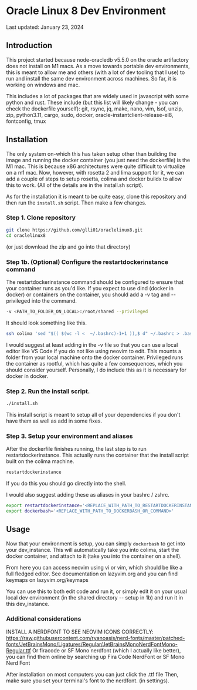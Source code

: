 # Oracle Linux 8 Dev Environment
Last updated: January 23, 2024

## Introduction
This project started because node-oracledb v5.5.0 on the oracle artifactory does not install on M1 macs.
As a move towards portable dev environments, this is meant to allow me and others (with a lot of dev tooling that I use) to
run and install the same dev environment across machines. So far, it is working on windows and mac.

This includes a lot of packages that are widely used in javascript with some python and rust.
These include (but this list will likely change - you can check the dockerfile yourself): 
git, rsync, jq, make, nano, vim, lsof, unzip, zip, python3.11, cargo, sudo, docker, oracle-instantclient-release-el8, fontconfig, tmux

## Installation
The only system on-which this has taken setup other than building the image and running the docker container (you just need the dockerfile)
is the M1 mac. This is because x86 architectures were quite difficult to virtualize on a m1 mac. Now, however, with rosetta 2 and lima support
for it, we can add a couple of steps to setup rosetta, colima and docker buildx to allow this to work.  (All of the details are in the install.sh script).

As for the installation it is meant to be quite easy, clone this repository and then run the `install.sh` script. Then make a few changes.
### Step 1. Clone repository
```bash
git clone https://github.com/glli01/oraclelinux8.git
cd oraclelinux8
```
(or just download the zip and go into that directory)

### Step 1b. (Optional) Configure the restartdockerinstance command
The restartdockerinstance command should be configured to ensure that your container runs as you'd like.
If you expect to use dind (docker in docker) or containers on the container, you should add a -v tag and --privileged into the command.
```bash
-v <PATH_TO_FOLDER_ON_LOCAL>:/root/shared --privileged
```

It should look something like this.
```bash
ssh colima 'sed "$(( $(wc -l <  ~/.bashrc)-1+1 )),$ d" ~/.bashrc > .bashrc.txt; mv .bashrc.txt ~/.bashrc'; ssh colima 'echo "docker run -it --platform linux/amd64 --privileged -v <PATH_TO_FOLDER_ON_LOCAL>:/root/shared --name dev_instance dev-image /bin/bash " >> ~/.bashrc'; colima ssh;
```

I would suggest at least adding in the -v file so that you can use a local editor like VS Code if you do not like using neovim to edit.
This mounts a folder from your local machine onto the docker container.
Privileged runs the container as rootful, which has quite a few consequences, which you should consider yourself. Personally, I do include this as it is
necessary for docker in docker.

### Step 2. Run the install script.
```bash
./install.sh
```
This install script is meant to setup all of your dependencies if you don't have them as well as add in some fixes.

### Step 3. Setup your environment and aliases
After the dockerfile finishes running, the last step is to run restartdockerinstance. This actually runs the container that the install script built
on the colima machine.
```bash
restartdockerinstance
```

If you do this you should go directly into the shell.

I would also suggest adding these as aliases in your bashrc / zshrc.
```bash
export restartdockerinstance='<REPLACE_WITH_PATH_TO_RESTARTDOCKERINSTANCE_OR_COMMAND>'
export dockerbash='<REPLACE_WITH_PATH_TO_DOCKERBASH_OR_COMMAND>'
```

## Usage
Now that your environment is setup, you can simply ```dockerbash``` to get into your dev_instance. This will automatically take you into colima,
start the docker container, and attach to it (take you into the container on a shell).

From here you can access neovim using vi or vim, which should be like a full fledged editor.
See documentation on lazyvim.org and you can find keymaps on lazyvim.org/keymaps

You can use this to both edit code and run it, or simply edit it on your usual local dev environment (in the shared directory -- setup in 1b)
and run it in this dev_instance.



### Additional considerations
INSTALL A NERDFONT TO SEE NEOVIM ICONS CORRECTLY:
https://raw.githubusercontent.com/ryanoasis/nerd-fonts/master/patched-fonts/JetBrainsMono/Ligatures/Regular/JetBrainsMonoNerdFontMono-Regular.ttf
Or firacode or SF Mono nerdfont (which I actually like better), you can find them online by searching up Fira Code NerdFont or SF Mono Nerd Font

After installation on most computers you can just click the .ttf file
Then, make sure you set your terminal's font to the nerdfont. (in settings).
